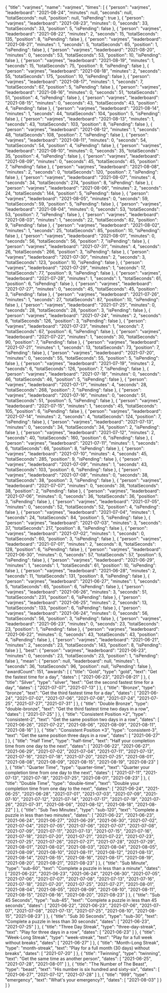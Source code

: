 {
  "title": "varjmes",
  "name": "varjmes",
  "times": [
    {
      "person": "varjmes",
      "leaderboard": "2021-08-24",
      "minutes": null,
      "seconds": null,
      "totalSeconds": null,
      "position": null,
      "isPending": true
    },
    {
      "person": "varjmes",
      "leaderboard": "2021-08-23",
      "minutes": 0,
      "seconds": 33,
      "totalSeconds": 33,
      "position": 5,
      "isPending": false
    },
    {
      "person": "varjmes",
      "leaderboard": "2021-08-22",
      "minutes": 2,
      "seconds": 15,
      "totalSeconds": 135,
      "position": 8,
      "isPending": false
    },
    {
      "person": "varjmes",
      "leaderboard": "2021-08-21",
      "minutes": 1,
      "seconds": 5,
      "totalSeconds": 65,
      "position": 1,
      "isPending": false
    },
    {
      "person": "varjmes",
      "leaderboard": "2021-08-20",
      "minutes": 0,
      "seconds": 53,
      "totalSeconds": 53,
      "position": 10,
      "isPending": false
    },
    {
      "person": "varjmes",
      "leaderboard": "2021-08-19",
      "minutes": 1,
      "seconds": 15,
      "totalSeconds": 75,
      "position": 9,
      "isPending": false
    },
    {
      "person": "varjmes",
      "leaderboard": "2021-08-18",
      "minutes": 2,
      "seconds": 55,
      "totalSeconds": 175,
      "position": 10,
      "isPending": false
    },
    {
      "person": "varjmes",
      "leaderboard": "2021-08-17",
      "minutes": 1,
      "seconds": 7,
      "totalSeconds": 67,
      "position": 5,
      "isPending": false
    },
    {
      "person": "varjmes",
      "leaderboard": "2021-08-16",
      "minutes": 0,
      "seconds": 51,
      "totalSeconds": 51,
      "position": 4,
      "isPending": false
    },
    {
      "person": "varjmes",
      "leaderboard": "2021-08-15",
      "minutes": 0,
      "seconds": 43,
      "totalSeconds": 43,
      "position": 4,
      "isPending": false
    },
    {
      "person": "varjmes",
      "leaderboard": "2021-08-14",
      "minutes": 1,
      "seconds": 44,
      "totalSeconds": 104,
      "position": 5,
      "isPending": false
    },
    {
      "person": "varjmes",
      "leaderboard": "2021-08-13",
      "minutes": 1,
      "seconds": 43,
      "totalSeconds": 103,
      "position": 8,
      "isPending": false
    },
    {
      "person": "varjmes",
      "leaderboard": "2021-08-12",
      "minutes": 1,
      "seconds": 48,
      "totalSeconds": 108,
      "position": 7,
      "isPending": false
    },
    {
      "person": "varjmes",
      "leaderboard": "2021-08-11",
      "minutes": 0,
      "seconds": 54,
      "totalSeconds": 54,
      "position": 4,
      "isPending": false
    },
    {
      "person": "varjmes",
      "leaderboard": "2021-08-10",
      "minutes": 0,
      "seconds": 35,
      "totalSeconds": 35,
      "position": 4,
      "isPending": false
    },
    {
      "person": "varjmes",
      "leaderboard": "2021-08-09",
      "minutes": 0,
      "seconds": 45,
      "totalSeconds": 45,
      "position": 7,
      "isPending": false
    },
    {
      "person": "varjmes",
      "leaderboard": "2021-08-08",
      "minutes": 2,
      "seconds": 0,
      "totalSeconds": 120,
      "position": 7,
      "isPending": false
    },
    {
      "person": "varjmes",
      "leaderboard": "2021-08-07",
      "minutes": 4,
      "seconds": 34,
      "totalSeconds": 274,
      "position": 8,
      "isPending": false
    },
    {
      "person": "varjmes",
      "leaderboard": "2021-08-06",
      "minutes": 2,
      "seconds": 24,
      "totalSeconds": 144,
      "position": 5,
      "isPending": false
    },
    {
      "person": "varjmes",
      "leaderboard": "2021-08-05",
      "minutes": 0,
      "seconds": 59,
      "totalSeconds": 59,
      "position": 5,
      "isPending": false
    },
    {
      "person": "varjmes",
      "leaderboard": "2021-08-04",
      "minutes": 0,
      "seconds": 53,
      "totalSeconds": 53,
      "position": 7,
      "isPending": false
    },
    {
      "person": "varjmes",
      "leaderboard": "2021-08-03",
      "minutes": 1,
      "seconds": 22,
      "totalSeconds": 82,
      "position": 9,
      "isPending": false
    },
    {
      "person": "varjmes",
      "leaderboard": "2021-08-02",
      "minutes": 1,
      "seconds": 25,
      "totalSeconds": 85,
      "position": 10,
      "isPending": false
    },
    {
      "person": "varjmes",
      "leaderboard": "2021-08-01",
      "minutes": 0,
      "seconds": 56,
      "totalSeconds": 56,
      "position": 7,
      "isPending": false
    },
    {
      "person": "varjmes",
      "leaderboard": "2021-07-31",
      "minutes": 4,
      "seconds": 26,
      "totalSeconds": 266,
      "position": 3,
      "isPending": false
    },
    {
      "person": "varjmes",
      "leaderboard": "2021-07-30",
      "minutes": 2,
      "seconds": 3,
      "totalSeconds": 123,
      "position": 10,
      "isPending": false
    },
    {
      "person": "varjmes",
      "leaderboard": "2021-07-29",
      "minutes": 1,
      "seconds": 17,
      "totalSeconds": 77,
      "position": 9,
      "isPending": false
    },
    {
      "person": "varjmes",
      "leaderboard": "2021-07-28",
      "minutes": 1,
      "seconds": 1,
      "totalSeconds": 61,
      "position": 6,
      "isPending": false
    },
    {
      "person": "varjmes",
      "leaderboard": "2021-07-27",
      "minutes": 0,
      "seconds": 45,
      "totalSeconds": 45,
      "position": 3,
      "isPending": false
    },
    {
      "person": "varjmes",
      "leaderboard": "2021-07-26",
      "minutes": 1,
      "seconds": 27,
      "totalSeconds": 87,
      "position": 10,
      "isPending": false
    },
    {
      "person": "varjmes",
      "leaderboard": "2021-07-25",
      "minutes": 0,
      "seconds": 28,
      "totalSeconds": 28,
      "position": 3,
      "isPending": false
    },
    {
      "person": "varjmes",
      "leaderboard": "2021-07-24",
      "minutes": 2,
      "seconds": 6,
      "totalSeconds": 126,
      "position": 3,
      "isPending": false
    },
    {
      "person": "varjmes",
      "leaderboard": "2021-07-23",
      "minutes": 1,
      "seconds": 7,
      "totalSeconds": 67,
      "position": 6,
      "isPending": false
    },
    {
      "person": "varjmes",
      "leaderboard": "2021-07-22",
      "minutes": 1,
      "seconds": 30,
      "totalSeconds": 90,
      "position": 7,
      "isPending": false
    },
    {
      "person": "varjmes",
      "leaderboard": "2021-07-21",
      "minutes": 1,
      "seconds": 13,
      "totalSeconds": 73,
      "position": 7,
      "isPending": false
    },
    {
      "person": "varjmes",
      "leaderboard": "2021-07-20",
      "minutes": 0,
      "seconds": 55,
      "totalSeconds": 55,
      "position": 5,
      "isPending": false
    },
    {
      "person": "varjmes",
      "leaderboard": "2021-07-19",
      "minutes": 2,
      "seconds": 6,
      "totalSeconds": 126,
      "position": 7,
      "isPending": false
    },
    {
      "person": "varjmes",
      "leaderboard": "2021-07-18",
      "minutes": 0,
      "seconds": 46,
      "totalSeconds": 46,
      "position": 5,
      "isPending": false
    },
    {
      "person": "varjmes",
      "leaderboard": "2021-07-17",
      "minutes": 4,
      "seconds": 28,
      "totalSeconds": 268,
      "position": 7,
      "isPending": false
    },
    {
      "person": "varjmes",
      "leaderboard": "2021-07-16",
      "minutes": 0,
      "seconds": 51,
      "totalSeconds": 51,
      "position": 5,
      "isPending": false
    },
    {
      "person": "varjmes",
      "leaderboard": "2021-07-15",
      "minutes": 1,
      "seconds": 45,
      "totalSeconds": 105,
      "position": 6,
      "isPending": false
    },
    {
      "person": "varjmes",
      "leaderboard": "2021-07-14",
      "minutes": 2,
      "seconds": 4,
      "totalSeconds": 124,
      "position": 7,
      "isPending": false
    },
    {
      "person": "varjmes",
      "leaderboard": "2021-07-13",
      "minutes": 0,
      "seconds": 34,
      "totalSeconds": 34,
      "position": 2,
      "isPending": false
    },
    {
      "person": "varjmes",
      "leaderboard": "2021-07-12",
      "minutes": 2,
      "seconds": 40,
      "totalSeconds": 160,
      "position": 6,
      "isPending": false
    },
    {
      "person": "varjmes",
      "leaderboard": "2021-07-11",
      "minutes": 1,
      "seconds": 6,
      "totalSeconds": 66,
      "position": 8,
      "isPending": false
    },
    {
      "person": "varjmes",
      "leaderboard": "2021-07-10",
      "minutes": 4,
      "seconds": 45,
      "totalSeconds": 285,
      "position": 9,
      "isPending": false
    },
    {
      "person": "varjmes",
      "leaderboard": "2021-07-09",
      "minutes": 1,
      "seconds": 43,
      "totalSeconds": 103,
      "position": 6,
      "isPending": false
    },
    {
      "person": "varjmes",
      "leaderboard": "2021-07-08",
      "minutes": 0,
      "seconds": 38,
      "totalSeconds": 38,
      "position": 3,
      "isPending": false
    },
    {
      "person": "varjmes",
      "leaderboard": "2021-07-07",
      "minutes": 0,
      "seconds": 38,
      "totalSeconds": 38,
      "position": 2,
      "isPending": false
    },
    {
      "person": "varjmes",
      "leaderboard": "2021-07-06",
      "minutes": 0,
      "seconds": 36,
      "totalSeconds": 36,
      "position": 3,
      "isPending": false
    },
    {
      "person": "varjmes",
      "leaderboard": "2021-07-05",
      "minutes": 0,
      "seconds": 52,
      "totalSeconds": 52,
      "position": 4,
      "isPending": false
    },
    {
      "person": "varjmes",
      "leaderboard": "2021-07-04",
      "minutes": 1,
      "seconds": 24,
      "totalSeconds": 84,
      "position": 5,
      "isPending": false
    },
    {
      "person": "varjmes",
      "leaderboard": "2021-07-03",
      "minutes": 3,
      "seconds": 37,
      "totalSeconds": 217,
      "position": 8,
      "isPending": false
    },
    {
      "person": "varjmes",
      "leaderboard": "2021-07-02",
      "minutes": 1,
      "seconds": 0,
      "totalSeconds": 60,
      "position": 3,
      "isPending": false
    },
    {
      "person": "varjmes",
      "leaderboard": "2021-07-01",
      "minutes": 2,
      "seconds": 8,
      "totalSeconds": 128,
      "position": 6,
      "isPending": false
    },
    {
      "person": "varjmes",
      "leaderboard": "2021-06-30",
      "minutes": 0,
      "seconds": 57,
      "totalSeconds": 57,
      "position": 5,
      "isPending": false
    },
    {
      "person": "varjmes",
      "leaderboard": "2021-06-29",
      "minutes": 1,
      "seconds": 1,
      "totalSeconds": 61,
      "position": 10,
      "isPending": false
    },
    {
      "person": "varjmes",
      "leaderboard": "2021-06-28",
      "minutes": 2,
      "seconds": 11,
      "totalSeconds": 131,
      "position": 8,
      "isPending": false
    },
    {
      "person": "varjmes",
      "leaderboard": "2021-06-27",
      "minutes": 1,
      "seconds": 5,
      "totalSeconds": 65,
      "position": 6,
      "isPending": false
    },
    {
      "person": "varjmes",
      "leaderboard": "2021-06-26",
      "minutes": 3,
      "seconds": 51,
      "totalSeconds": 231,
      "position": 6,
      "isPending": false
    },
    {
      "person": "varjmes",
      "leaderboard": "2021-06-25",
      "minutes": 2,
      "seconds": 13,
      "totalSeconds": 133,
      "position": 6,
      "isPending": false
    },
    {
      "person": "varjmes",
      "leaderboard": "2021-06-24",
      "minutes": 0,
      "seconds": 56,
      "totalSeconds": 56,
      "position": 3,
      "isPending": false
    },
    {
      "person": "varjmes",
      "leaderboard": "2021-06-23",
      "minutes": 0,
      "seconds": 23,
      "totalSeconds": 23,
      "position": 1,
      "isPending": false
    },
    {
      "person": "varjmes",
      "leaderboard": "2021-06-22",
      "minutes": 0,
      "seconds": 43,
      "totalSeconds": 43,
      "position": 4,
      "isPending": false
    },
    {
      "person": "varjmes",
      "leaderboard": "2021-06-21",
      "minutes": 2,
      "seconds": 23,
      "totalSeconds": 143,
      "position": 8,
      "isPending": false
    }
  ],
  "best": {
    "person": "varjmes",
    "leaderboard": "2021-06-23",
    "minutes": 0,
    "seconds": 23,
    "totalSeconds": 23,
    "position": 1,
    "isPending": false
  },
  "mean": {
    "person": null,
    "leaderboard": null,
    "minutes": 1,
    "seconds": 36,
    "totalSeconds": 96,
    "position": null,
    "isPending": false
  },
  "awardCount": 151,
  "awards": [
    {
      "title": "Gold",
      "type": "gold",
      "text": "Get the fastest time for a day",
      "dates": [
        "2021-06-23",
        "2021-08-21"
      ]
    },
    {
      "title": "Silver",
      "type": "silver",
      "text": "Get the second fastest time for a day",
      "dates": [
        "2021-07-07",
        "2021-07-13"
      ]
    },
    {
      "title": "Bronze",
      "type": "bronze",
      "text": "Get the third fastest time for a day",
      "dates": [
        "2021-06-24",
        "2021-07-02",
        "2021-07-06",
        "2021-07-08",
        "2021-07-24",
        "2021-07-25",
        "2021-07-27",
        "2021-07-31"
      ]
    },
    {
      "title": "Double Bronze",
      "type": "double-bronze",
      "text": "Get the third fastest time two days in a row",
      "dates": [
        "2021-07-25"
      ]
    },
    {
      "title": "Consistent Position ×2",
      "type": "consistent-2",
      "text": "Get the same position two days in a row",
      "dates": [
        "2021-06-26",
        "2021-07-22",
        "2021-08-06",
        "2021-08-09",
        "2021-08-11",
        "2021-08-16"
      ]
    },
    {
      "title": "Consistent Position ×3",
      "type": "consistent-3",
      "text": "Get the same position three days in a row",
      "dates": [
        "2021-06-27"
      ]
    },
    {
      "title": "Half Time",
      "type": "half-time",
      "text": "Half your completion time from one day to the next",
      "dates": [
        "2021-06-22",
        "2021-06-27",
        "2021-06-29",
        "2021-07-02",
        "2021-07-04",
        "2021-07-11",
        "2021-07-13",
        "2021-07-16",
        "2021-07-18",
        "2021-07-20",
        "2021-07-25",
        "2021-08-01",
        "2021-08-08",
        "2021-08-09",
        "2021-08-15",
        "2021-08-19",
        "2021-08-23"
      ]
    },
    {
      "title": "Quarter Time",
      "type": "quarter-time",
      "text": "Quarter your completion time from one day to the next",
      "dates": [
        "2021-07-11",
        "2021-07-13",
        "2021-07-18",
        "2021-07-25",
        "2021-08-01",
        "2021-08-23"
      ]
    },
    {
      "title": "Double Time",
      "type": "double-time",
      "text": "Double your completion time from one day to the next",
      "dates": [
        "2021-06-24",
        "2021-06-25",
        "2021-06-28",
        "2021-07-01",
        "2021-07-03",
        "2021-07-09",
        "2021-07-10",
        "2021-07-12",
        "2021-07-14",
        "2021-07-17",
        "2021-07-19",
        "2021-07-26",
        "2021-07-31",
        "2021-08-06",
        "2021-08-12",
        "2021-08-18",
        "2021-08-22"
      ]
    },
    {
      "title": "Sub Two Minutes",
      "type": "sub-120",
      "text": "Complete a puzzle in less than two minutes",
      "dates": [
        "2021-06-22",
        "2021-06-23",
        "2021-06-24",
        "2021-06-27",
        "2021-06-29",
        "2021-06-30",
        "2021-07-02",
        "2021-07-04",
        "2021-07-05",
        "2021-07-06",
        "2021-07-07",
        "2021-07-08",
        "2021-07-09",
        "2021-07-11",
        "2021-07-13",
        "2021-07-15",
        "2021-07-16",
        "2021-07-18",
        "2021-07-20",
        "2021-07-21",
        "2021-07-22",
        "2021-07-23",
        "2021-07-25",
        "2021-07-26",
        "2021-07-27",
        "2021-07-28",
        "2021-07-29",
        "2021-08-01",
        "2021-08-02",
        "2021-08-03",
        "2021-08-04",
        "2021-08-05",
        "2021-08-09",
        "2021-08-10",
        "2021-08-11",
        "2021-08-12",
        "2021-08-13",
        "2021-08-14",
        "2021-08-15",
        "2021-08-16",
        "2021-08-17",
        "2021-08-19",
        "2021-08-20",
        "2021-08-21",
        "2021-08-23"
      ]
    },
    {
      "title": "Sub Minute",
      "type": "sub-60",
      "text": "Complete a puzzle in less than a minute",
      "dates": [
        "2021-06-22",
        "2021-06-23",
        "2021-06-24",
        "2021-06-30",
        "2021-07-05",
        "2021-07-06",
        "2021-07-07",
        "2021-07-08",
        "2021-07-13",
        "2021-07-16",
        "2021-07-18",
        "2021-07-20",
        "2021-07-25",
        "2021-07-27",
        "2021-08-01",
        "2021-08-04",
        "2021-08-05",
        "2021-08-09",
        "2021-08-10",
        "2021-08-11",
        "2021-08-15",
        "2021-08-16",
        "2021-08-20",
        "2021-08-23"
      ]
    },
    {
      "title": "Sub 45 Seconds",
      "type": "sub-45",
      "text": "Complete a puzzle in less than 45 seconds",
      "dates": [
        "2021-06-22",
        "2021-06-23",
        "2021-07-06",
        "2021-07-07",
        "2021-07-08",
        "2021-07-13",
        "2021-07-25",
        "2021-08-10",
        "2021-08-15",
        "2021-08-23"
      ]
    },
    {
      "title": "Sub 30 Seconds",
      "type": "sub-30",
      "text": "Complete a puzzle in less than 30 seconds",
      "dates": [
        "2021-06-23",
        "2021-07-25"
      ]
    },
    {
      "title": "Three Day Streak",
      "type": "three-day-streak",
      "text": "Play for three days in a row",
      "dates": [
        "2021-06-23"
      ]
    },
    {
      "title": "Week-Long Streak",
      "type": "week-streak",
      "text": "Play for a full week without breaks",
      "dates": [
        "2021-06-27"
      ]
    },
    {
      "title": "Month-Long Streak",
      "type": "month-streak",
      "text": "Play for a full month (30 days) without breaks",
      "dates": [
        "2021-07-20"
      ]
    },
    {
      "title": "Twinning",
      "type": "twinning",
      "text": "Get the same time as another person",
      "dates": [
        "2021-06-25",
        "2021-07-28",
        "2021-08-01"
      ]
    },
    {
      "title": "The Number of The Beast",
      "type": "beast",
      "text": "His number is six hundred and sixty-six",
      "dates": [
        "2021-06-27",
        "2021-07-12",
        "2021-07-28"
      ]
    },
    {
      "title": "999",
      "type": "emergency",
      "text": "What's your emergency?",
      "dates": [
        "2021-08-03"
      ]
    }
  ]
}